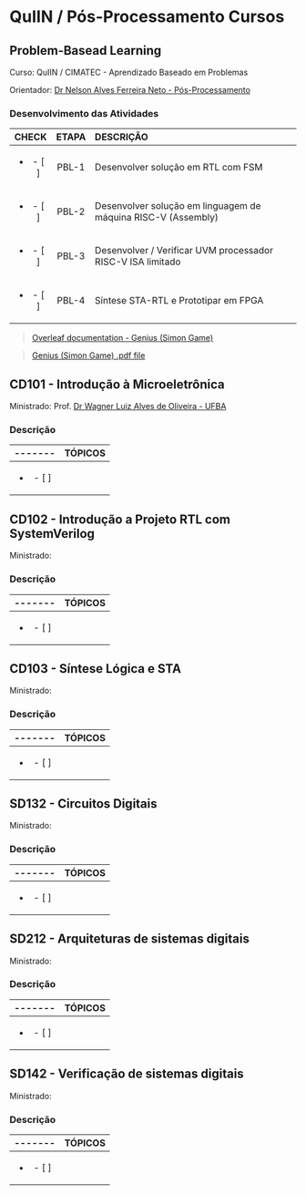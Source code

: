 # QuIIN / Pós-Processamento Cursos

## Problem-Basead Learning

Curso: QuIIN / CIMATEC - Aprendizado Baseado em Problemas

Orientador: [Dr Nelson Alves Ferreira Neto - Pós-Processamento](nelson.neto@fieb.org.br)

### Desenvolvimento das Atividades

|CHECK                        |ETAPA      |DESCRIÇÃO                                                             |
| :----:                      |  :----:   |:----                                                                 |
|   <ul><li>- [ ] </li></ul>  |   PBL-1   | Desenvolver solução em RTL com FSM                                   |
|   <ul><li>- [ ] </li></ul>  |   PBL-2   | Desenvolver solução em linguagem de máquina RISC-V (Assembly)        |
|   <ul><li>- [ ] </li></ul>  |   PBL-3   | Desenvolver / Verificar UVM processador RISC-V ISA limitado          |
|   <ul><li>- [ ] </li></ul>  |   PBL-4   | Síntese STA-RTL e Prototipar em FPGA                                 |

> [Overleaf documentation - Genius (Simon Game)](https://www.overleaf.com/read/zctwtykxgspy#e757e6)

> [Genius (Simon Game) .pdf file]()

## CD101 - Introdução à Microeletrônica

Ministrado: Prof. [Dr Wagner Luiz Alves de Oliveira - UFBA](wagner.oliveira@fbter.org.br)

### Descrição

|-------                   |TÓPICOS                                                               |
|  :----:                  |:----                                                                 |
| <ul><li>- [ ] </li></ul> |                                                                      | 

## CD102 - Introdução a Projeto RTL com SystemVerilog

Ministrado: []()

### Descrição

|-------                   |TÓPICOS                                                               |
|  :----:                  |:----                                                                 |
| <ul><li>- [ ] </li></ul> |                                                                      | 

## CD103 - Síntese Lógica e STA

Ministrado: []()

### Descrição

|-------                   |TÓPICOS                                                               |
|  :----:                  |:----                                                                 |
| <ul><li>- [ ] </li></ul> |                                                                      | 

## SD132 - Circuitos Digitais

Ministrado: []()

### Descrição

|-------                   |TÓPICOS                                                               |
|  :----:                  |:----                                                                 |
| <ul><li>- [ ] </li></ul> |                                                                      | 

## SD212 - Arquiteturas de sistemas digitais

Ministrado: []()

### Descrição

|-------                   |TÓPICOS                                                               |
|  :----:                  |:----                                                                 |
| <ul><li>- [ ] </li></ul> |                                                                      | 

## SD142 - Verificação de sistemas digitais

Ministrado: []()

### Descrição

|-------                   |TÓPICOS                                                               |
|  :----:                  |:----                                                                 |
| <ul><li>- [ ] </li></ul> |                                                                      | 
